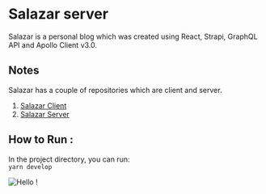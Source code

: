 # Salazar server

Salazar is a personal blog which was created using React, Strapi, GraphQL API and Apollo Client v3.0.

## Notes

Salazar has a couple of repositories which are client and server.<br />
1. [Salazar Client](https://github.com/kevinadhiguna/salazar-client)
2. [Salazar Server](https://github.com/kevinadhiguna/salazar-server)

## How to Run :

In the project directory, you can run:<br />
`yarn develop`


![Hello !](https://api.visitorbadge.io/api/VisitorHit?user=kevinadhiguna&repo=salazar-server&label=thanks%20for%20dropping%20in%20!&labelColor=%23000000&countColor=%23FFFFFF)

